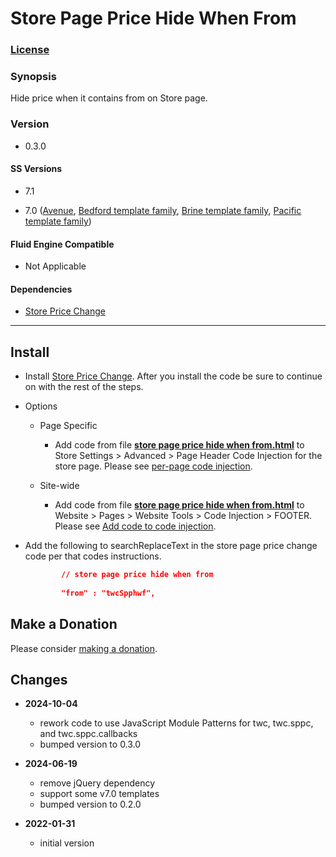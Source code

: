 # Store Page Price Hide When From

### [License][1]

### Synopsis

Hide price when it contains from on Store page.

### Version

  * 0.3.0

#### SS Versions

  * 7.1
  
  * 7.0 ([Avenue][2], [Bedford template family][3], [Brine template family][4], [Pacific template family][5])

#### Fluid Engine Compatible

  * Not Applicable

#### Dependencies

  * [Store Price Change][6]

---

## Install

* Install [Store Price Change][6]. After you install the code be sure to
  continue on with the rest of the steps.
  
* Options

  * Page Specific
  
    * Add code from file **[store page price hide when from.html][7]** to
      Store Settings > Advanced > Page Header Code Injection for the store page.
      Please see [per-page code injection][8].
      
  * Site-wide
  
    * Add code from file **[store page price hide when from.html][7]** to
      Website > Pages > Website Tools > Code Injection > FOOTER. Please see [Add
      code to code injection][9].
      
* Add the following to searchReplaceText in the store page price change code per
  that codes instructions.
  
  ```json
          // store page price hide when from
          
          "from" : "twcSpphwf",
    ```

## Make a Donation

Please consider [making a donation][10].

## Changes

* **2024-10-04**

  * rework code to use JavaScript Module Patterns for twc, twc.sppc, and
    twc.sppc.callbacks
  * bumped version to 0.3.0
  
* **2024-06-19**

  * remove jQuery dependency
  * support some v7.0 templates
  * bumped version to 0.2.0
  
* **2022-01-31**

  * initial version

[1]: https://github.com/tomsWebConsulting/twcsl/blob/main/LICENSE.txt#L1
[2]: https://support.squarespace.com/hc/en-us/articles/205815498-Avenue-template
[3]: https://support.squarespace.com/hc/en-us/articles/205825968-Bedford-template-family
[4]: https://support.squarespace.com/hc/en-us/articles/212512738-Brine-template-family
[5]: https://support.squarespace.com/hc/en-us/articles/206545347
[6]: https://github.com/tomsWebConsulting/twcsl/tree/main/Store%20Price%20Change#store-price-change
[7]: store%20page%20price%20hide%20when%20from.html#L1
[8]: https://support.squarespace.com/hc/en-us/articles/205815908-Using-code-injection#toc-per-page-code-injection
[9]: https://support.squarespace.com/hc/en-us/articles/205815908-Using-code-injection#toc-add-code-to-code-injection
[10]: https://github.com/tomsWebConsulting/twcsl#make-a-donation
